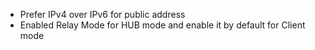 * Prefer IPv4 over IPv6 for public address
* Enabled Relay Mode for HUB mode and enable it by default for Client mode